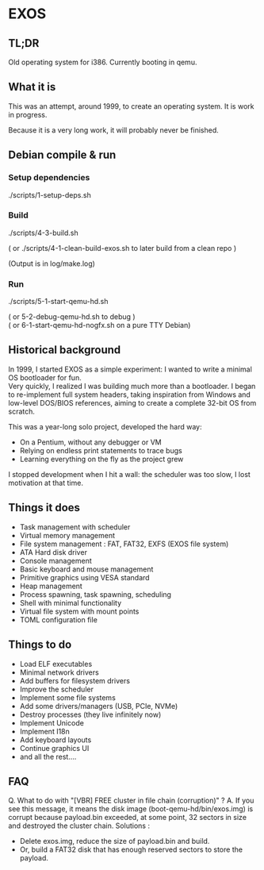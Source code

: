 # EXOS

## TL;DR

Old operating system for i386.
Currently booting in qemu.

## What it is

This was an attempt, around 1999, to create an operating system.
It is work in progress.

Because it is a very long work, it will probably never be finished.

## Debian compile & run

### Setup dependencies

./scripts/1-setup-deps.sh

### Build

./scripts/4-3-build.sh

( or ./scripts/4-1-clean-build-exos.sh to later build from a clean repo )

(Output is in log/make.log)

### Run

./scripts/5-1-start-qemu-hd.sh

( or 5-2-debug-qemu-hd.sh to debug )  
( or 6-1-start-qemu-hd-nogfx.sh on a pure TTY Debian)

## Historical background

In 1999, I started EXOS as a simple experiment: I wanted to write a minimal OS bootloader for fun.  
Very quickly, I realized I was building much more than a bootloader. I began to re-implement full system headers, taking inspiration from Windows and low-level DOS/BIOS references, aiming to create a complete 32-bit OS from scratch.

This was a year-long solo project, developed the hard way:
- On a Pentium, without any debugger or VM
- Relying on endless print statements to trace bugs
- Learning everything on the fly as the project grew

I stopped development when I hit a wall: the scheduler was too slow, I lost motivation at that time.

## Things it does

* Task management with scheduler
* Virtual memory management
* File system management : FAT, FAT32, EXFS (EXOS file system)
* ATA Hard disk driver
* Console management
* Basic keyboard and mouse management
* Primitive graphics using VESA standard
* Heap management
* Process spawning, task spawning, scheduling
* Shell with minimal functionality
* Virtual file system with mount points
* TOML configuration file

## Things to do

* Load ELF executables
* Minimal network drivers
* Add buffers for filesystem drivers
* Improve the scheduler
* Implement some file systems
* Add some drivers/managers (USB, PCIe, NVMe)
* Destroy processes (they live infinitely now)
* Implement Unicode
* Implement I18n
* Add keyboard layouts
* Continue graphics UI
* and all the rest....

## FAQ

Q. What to do with "[VBR] FREE cluster in file chain (corruption)" ?
A. If you see this message, it means the disk image (boot-qemu-hd/bin/exos.img) is corrupt because payload.bin exceeded, at some point, 32 sectors in size and destroyed the cluster chain.
Solutions :
- Delete exos.img, reduce the size of payload.bin and build.
- Or, build a FAT32 disk that has enough reserved sectors to store the payload.
